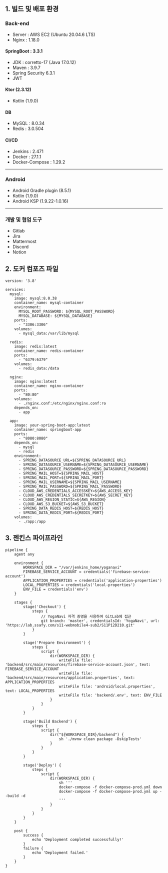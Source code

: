 
## 1. 빌드 및 배포 환경

### Back-end
- Server : AWS EC2 (Ubuntu 20.04.6 LTS)
- Nginx : 1.18.0

#### SpringBoot : 3.3.1
- JDK : corretto-17 (Java 17.0.12)
- Maven : 3.9.7
- Spring Security 6.3.1
- JWT

#### Ktor (2.3.12)
- Kotlin (1.9.0)

#### DB 
- MySQL : 8.0.34
- Redis : 3.0.504

#### CI/CD
- Jenkins : 2.471
- Docker : 27.1.1
- Docker-Compose : 1.29.2
---
### Android
- Android Gradle plugin (8.5.1)
- Kotlin (1.9.0)
- Android KSP (1.9.22-1.0.16)
---
### 개발 및 협업 도구
- Gitlab
- Jira
- Mattermost
- Discord
- Notion

## 2. 도커 컴포즈 파일

    version: '3.8'
    
    services:
      mysql:
        image: mysql:8.0.38
        container_name: mysql-container
        environment:
          MYSQL_ROOT_PASSWORD: ${MYSQL_ROOT_PASSWORD}
          MYSQL_DATABASE: ${MYSQL_DATABASE}
        ports:
          - "3306:3306"
        volumes:
          - mysql_data:/var/lib/mysql
    
      redis:
        image: redis:latest
        container_name: redis-container
        ports:
          - "6379:6379"
        volumes:
          - redis_data:/data
    
      nginx:
        image: nginx:latest
        container_name: nginx-container
        ports:
          - "80:80"
        volumes:
          - ./nginx.conf:/etc/nginx/nginx.conf:ro
        depends_on:
          - app
    
      app:
        image: your-spring-boot-app:latest
        container_name: springboot-app
        ports:
          - "8080:8080"
        depends_on:
          - mysql
          - redis
        environment:
          - SPRING_DATASOURCE_URL=${SPRING_DATASOURCE_URL}
          - SPRING_DATASOURCE_USERNAME=${SPRING_DATASOURCE_USERNAME}
          - SPRING_DATASOURCE_PASSWORD=${SPRING_DATASOURCE_PASSWORD}
          - SPRING_MAIL_HOST=${SPRING_MAIL_HOST}
          - SPRING_MAIL_PORT=${SPRING_MAIL_PORT}
          - SPRING_MAIL_USERNAME=${SPRING_MAIL_USERNAME}
          - SPRING_MAIL_PASSWORD=${SPRING_MAIL_PASSWORD}
          - CLOUD_AWS_CREDENTIALS_ACCESSKEY=${AWS_ACCESS_KEY}
          - CLOUD_AWS_CREDENTIALS_SECRETKEY=${AWS_SECRET_KEY}
          - CLOUD_AWS_REGION_STATIC=${AWS_REGION}
          - CLOUD_AWS_S3_BUCKET=${AWS_S3_BUCKET}
          - SPRING_DATA_REDIS_HOST=${REDIS_HOST}
          - SPRING_DATA_REDIS_PORT=${REDIS_PORT}
        volumes:
          - ./app:/app


## 3. 젠킨스 파이프라인

    pipeline {
        agent any
    
        environment {
            WORKSPACE_DIR = "/var/jenkins_home/yoganavi"
            FIREBASE_SERVICE_ACCOUNT = credentials('firebase-service-account')
            APPLICATION_PROPERTIES = credentials('application-properties')
            LOCAL_PROPERTIES = credentials('local-properties')
            ENV_FILE = credentials('env')
        }
    
        stages {
            stage('Checkout') {
                steps {
                    // YogaNavi 자격 증명을 사용하여 GitLab에 접근
                    git branch: 'master', credentialsId: 'YogaNavi', url: 'https://lab.ssafy.com/s11-webmobile4-sub2/S11P12D210.git'
                }
            }
    
            stage('Prepare Environment') {
                steps {
                    script {
                        dir(WORKSPACE_DIR) {
                            writeFile file: 'backend/src/main/resources/firebase-service-account.json', text: FIREBASE_SERVICE_ACCOUNT
                            writeFile file: 'backend/src/main/resources/application.properties', text: APPLICATION_PROPERTIES
                            writeFile file: 'android/local.properties', text: LOCAL_PROPERTIES
                            writeFile file: 'backend/.env', text: ENV_FILE
                        }
                    }
                }
            }
    
            stage('Build Backend') {
                steps {
                    script {
                        dir("${WORKSPACE_DIR}/backend") {
                            sh './mvnw clean package -DskipTests'
                        }
                    }
                }
            }
    
            stage('Deploy') {
                steps {
                    script {
                        dir(WORKSPACE_DIR) {
                            sh '''
                            docker-compose -f docker-compose-prod.yml down
                            docker-compose -f docker-compose-prod.yml up --build -d
                            '''
                        }
                    }
                }
            }
        }
    
        post {
            success {
                echo 'Deployment completed successfully!'
            }
            failure {
                echo 'Deployment failed.'
            }
        }
    }
